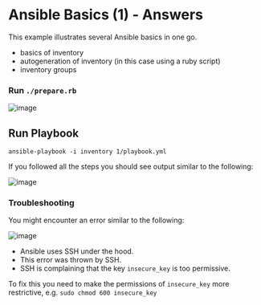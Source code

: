 # Ansible Basics (1) - Answers

This example illustrates several Ansible basics in one go.

* basics of inventory
* autogeneration of inventory (in this case using a ruby script)
* inventory groups

### Run `./prepare.rb`
![image](https://user-images.githubusercontent.com/13379978/30531456-14e52166-9c6c-11e7-8df5-b13134381523.png)

## Run Playbook

`ansible-playbook -i inventory 1/playbook.yml`

If you followed all the steps you should see output similar to the following:

![image](https://user-images.githubusercontent.com/13379978/30533120-52c4bbbe-9c75-11e7-822e-84cf8aceeb8b.png)


### Troubleshooting

You might encounter an error similar to the following:

![image](https://user-images.githubusercontent.com/13379978/30531554-bae5f464-9c6c-11e7-861a-95b83081eb89.png)

* Ansible uses SSH under the hood.
* This error was thrown by SSH.
* SSH is complaining that the key `insecure_key` is too permissive.

To fix this you need to make the permissions of `insecure_key` more restrictive, e.g. `sudo chmod 600 insecure_key`
